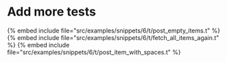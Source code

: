 # Add more tests

{% embed include file="src/examples/snippets/6/t/post_empty_items.t" %}
{% embed include file="src/examples/snippets/6/t/fetch_all_items_again.t" %}
{% embed include file="src/examples/snippets/6/t/post_item_with_spaces.t" %}




